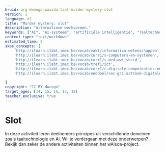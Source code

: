```yaml
---
hruid: org-dwengo-waisda-taal-murder-mystery-slot
version: 1
language: nl
title: "Murder mystery: slot"
description: "Alternatieve werkvormen."
keywords: ["AI", "AI-systeem", "artificiële intelligentie", "Taaltechnologie", "Schriftherkenning", "Encryptie", "Auteursherkenning"]
content_type: "text/markdown"
estimated_time: 2
skos_concepts: [
    'http://ilearn.ilabt.imec.be/vocab/vak1/informatica-wetenschappen', 
    'http://ilearn.ilabt.imec.be/vocab/curr1/s-computers-en-systemen',
    'http://ilearn.ilabt.imec.be/vocab/curr1/s-mediawijsheid',
    'http://ilearn.ilabt.imec.be/vocab/tref1/ict',
    'http://ilearn.ilabt.imec.be/vocab/curr1/c-digitale-competenties-en-mediawijsheid',
    'http://ilearn.ilabt.imec.be/vocab/onddoel/sec-gr1-astroom-digitale-competenties-en-mediawijsheid-4.5',

]
copyright: "CC BY dwengo"
target_ages: [14, 15, 16, 17, 18]
teacher_exclusive: true
---
```


# Slot

In deze activiteit leren deelnemers principes uit verschillende domeinen zoals taaltechnologie en AI. Wil je verdergaan met deze onderwerpen? Bekijk dan zeker de andere activiteiten binnen het wAIsda-project.
